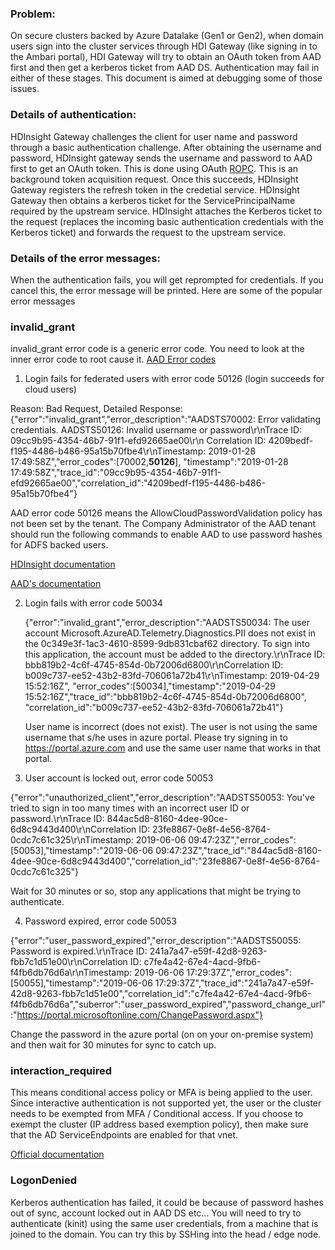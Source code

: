 ### **Problem**:
On secure clusters backed by Azure Datalake (Gen1 or Gen2), when domain users sign into the cluster services through HDI Gateway (like signing in to the Ambari portal), HDI Gateway will try to obtain an OAuth token from AAD first and then get a kerberos ticket from AAD DS. Authentication may fail in either of these stages. This document is aimed at debugging some of those issues.

### **Details of authentication**:
HDInsight Gateway challenges the client for user name and password through a basic authentication challenge. After obtaining the username and password, HDInsight gateway sends the username and password to AAD first to get an OAuth token. This is done using OAuth [ROPC](https://docs.microsoft.com/en-us/azure/active-directory/develop/v2-oauth-ropc). This is an background token acquisition request. Once this succeeds, HDInsight Gateway registers the refresh token in the credetial service. HDInsight Gateway then obtains a kerberos ticket for the ServicePrincipalName required by the upstream service. HDInsight attaches the Kerberos ticket to the request (replaces the incoming basic authentication credentials with the Kerberos ticket) and forwards the request to the upstream service.

### **Details of the error messages**:
When the authentication fails, you will get reprompted for credentials. If you cancel this, the error message will be printed. Here are some of the popular error messages

### invalid_grant

invalid_grant error code is a generic error code. You need to look at the inner error code to root cause it.
[AAD Error codes](https://docs.microsoft.com/en-us/azure/active-directory/develop/reference-aadsts-error-codes)
   
1.  Login fails for federated users with error code 50126 (login succeeds for cloud users)
   
   Reason: Bad Request, Detailed Response: {"error":"invalid_grant","error_description":"AADSTS70002: 
    Error validating credentials. AADSTS50126: Invalid username or password\r\nTrace ID: 09cc9b95-4354-46b7-91f1-efd92665ae00\r\n
    Correlation ID: 4209bedf-f195-4486-b486-95a15b70fbe4\r\nTimestamp: 2019-01-28 17:49:58Z","error_codes":[70002,**50126**],
    "timestamp":"2019-01-28 17:49:58Z","trace_id":"09cc9b95-4354-46b7-91f1-efd92665ae00","correlation_id":"4209bedf-f195-4486-b486-95a15b70fbe4"}
    
AAD error code 50126 means the AllowCloudPasswordValidation policy has not been set by the tenant. The Company Administrator
    of the AAD tenant should run the following commands to enable AAD to use password hashes for ADFS backed users.

[HDInsight documentation](https://docs.microsoft.com/en-us/azure/hdinsight/domain-joined/apache-domain-joined-architecture#set-up-different-domain-controllers)

[AAD's documentation](https://docs.microsoft.com/en-us/azure/active-directory/manage-apps/configure-authentication-for-federated-users-portal)

2. Login fails with error code 50034
   
   {"error":"invalid_grant","error_description":"AADSTS50034: The user account Microsoft.AzureAD.Telemetry.Diagnostics.PII does not exist in the
    0c349e3f-1ac3-4610-8599-9db831cbaf62 directory. To sign into this application, the account must be added to the directory.\r\nTrace ID: 
    bbb819b2-4c6f-4745-854d-0b72006d6800\r\nCorrelation ID: b009c737-ee52-43b2-83fd-706061a72b41\r\nTimestamp: 2019-04-29 15:52:16Z",
    "error_codes":[50034],"timestamp":"2019-04-29 15:52:16Z","trace_id":"bbb819b2-4c6f-4745-854d-0b72006d6800",
    "correlation_id":"b009c737-ee52-43b2-83fd-706061a72b41"}

    User name is incorrect (does not exist). The user is not using the same username that s/he uses in azure portal. Please try signing in to https://portal.azure.com and use the same user name that works in that portal.

3. User account is locked out, error code 50053
   
{"error":"unauthorized_client","error_description":"AADSTS50053: You've tried to sign in too many times with an incorrect user ID or password.\r\nTrace ID: 844ac5d8-8160-4dee-90ce-6d8c9443d400\r\nCorrelation ID: 23fe8867-0e8f-4e56-8764-0cdc7c61c325\r\nTimestamp: 2019-06-06 09:47:23Z","error_codes":[50053],"timestamp":"2019-06-06 09:47:23Z","trace_id":"844ac5d8-8160-4dee-90ce-6d8c9443d400","correlation_id":"23fe8867-0e8f-4e56-8764-0cdc7c61c325"}

Wait for 30 minutes or so, stop any applications that might be trying to authenticate.

4. Password expired,  error code 50053

 {"error":"user_password_expired","error_description":"AADSTS50055: Password is expired.\r\nTrace ID: 241a7a47-e59f-42d8-9263-fbb7c1d51e00\r\nCorrelation ID: c7fe4a42-67e4-4acd-9fb6-f4fb6db76d6a\r\nTimestamp: 2019-06-06 17:29:37Z","error_codes":[50055],"timestamp":"2019-06-06 17:29:37Z","trace_id":"241a7a47-e59f-42d8-9263-fbb7c1d51e00","correlation_id":"c7fe4a42-67e4-4acd-9fb6-f4fb6db76d6a","suberror":"user_password_expired","password_change_url":"https://portal.microsoftonline.com/ChangePassword.aspx"}
 
 Change the password in the azure portal (on on your on-premise system) and then wait for 30 minutes for sync to catch up.
 
 ### interaction_required
 
 This means conditional access policy or MFA is being applied to the user. Since interactive authentication is not
supported yet, the user or the cluster needs to be exempted from MFA / Conditional access. If you choose to exempt
the cluster (IP address based exemption policy), then make sure that the AD ServiceEndpoints are enabled for that vnet.

[Official documentation](https://docs.microsoft.com/en-us/azure/hdinsight/domain-joined/apache-domain-joined-configure-using-azure-adds)

### LogonDenied

Kerberos authentication has failed, it could be because of password hashes out of sync, account locked out in AAD DS etc... You will need to try to authenticate (kinit) using the same user credentials, from a machine that is joined to the domain. You can try this by SSHing into the head / edge node.
